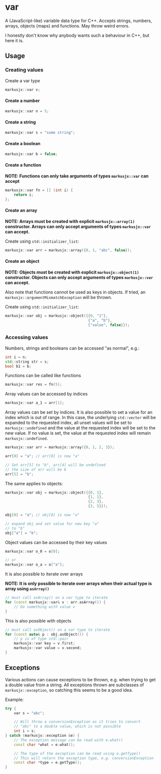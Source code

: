 # var
A (JavaScript-like) variable data type for C++. Accepts strings, numbers, arrays,
objects (maps) and functions. May throw weird errors.

I honestly don't know why anybody wants such a behaviour in C++, but here it is.

## Usage
### Creating values
Create a var type
```c++
markusjx::var v;
```

#### Create a number
```c++
markusjx::var n = 5;
```

#### Create a string
```c++
markusjx::var s = "some string";
```

#### Create a boolean
```c++
markusjx::var b = false;
```

#### Create a function

**NOTE: Functions can only take arguments of types ``markusjx::var`` can accept**
```c++
markusjx::var fn = [] (int i) {
    return i;
};
```

#### Create an array

**NOTE: Arrays must be created with explicit ``markusjx::array(1)`` constructor.
Arrays can only accept arguments of types ``markusjx::var`` can accept.**

Create using ``std::initializer_list``:
```c++
markusjx::var arr = markusjx::array({0, 1, "abc", false});
```

#### Create an object

**NOTE: Objects must be created with explicit ``markusjx::object(1)`` constructor.
Objects can only accept arguments of types ``markusjx::var`` can accept.**

Also note that functions cannot be used as keys in objects. If tried, an
```markusjx::argumentMismatchException``` will be thrown.

Create using ``std::initializer_list``:
```c++
markusjx::var obj = markusjx::object({{0, "1"},
                                      {"a", "b"},
                                      {"value", false}});
```

### Accessing values
Numbers, strings and booleans can be accessed "as normal", e.g.:
```c++
int i = n;
std::string str = s;
bool b1 = b;
```

Functions can be called like functions
```c++
markusjx::var res = fn(5);
```

Array values can be accessed by indices
```c++
markusjx::var a_1 = arr[1];
```

Array values can be set by indices. It is also possible to set a value for an index
which is out of range. In this case, the underlying ``std::vector`` will be expanded
to the requested index, all unset values will be set to ``markusjx::undefined`` and
the value at the requested index will be set to the new value. If no value is set,
the value at the requested index will remain ``markusjx::undefined``.
```c++
markusjx::var arr = markusjx::array({0, 1, 2, 3});

arr[0] = "a"; // arr[0] is now "a"

// Set arr[5] to "b", arr[4] will be undefined
// the size of arr will be 6
arr[5] = "b"; 
```

The same applies to objects:
```c++
markusjx::var obj = markusjx::object({{0, 1},
                                      {1, 1},
                                      {2, 3},
                                      {3, 5}});

obj[0] = "a"; // obj[0] is now "a"

// expand obj and set value for new key "a"
// to "b"
obj["a"] = "b";
```

Object values can be accessed by their key values
```c++
markusjx::var o_0 = o[0];

// or
markusjx::var o_a = o["a"];
```

It is also possible to iterate over arrays

**NOTE: It is only possible to iterate over arrays when their actual type is array
using ``asArray()``**
```c++
// must call asArray() on a var type to iterate
for (const markusjx::var& v : arr.asArray()) {
    // Do something with value v
}
```

This is also possible with objects
```c++
// must call asObject() on a var type to iterate
for (const auto& p : obj.asObject()) {
    // p is of type std::pair
    markusjx::var key = v.first;
    markusjx::var value = v.second;
}
```

## Exceptions
Various actions can cause exceptions to be thrown, e.g. when trying to get
a double value from a string. All exceptions thrown are subclasses of
``markusjx::exception``, so catching this seems to be a good idea.

Example:
```c++
try {
    var s = "abc";

    // Will throw a conversionException as it tries to convert
    // "abc" to a double value, which is not possible
    int i = s;
} catch (markusjx::exception &e) {
    // The exception message can be read with e.what()
    const char *what = e.what();

    // The type of the exception can be read using e.getType()
    // This will return the exception type, e.g. conversionException
    const char *type = e.getType();
}
```
